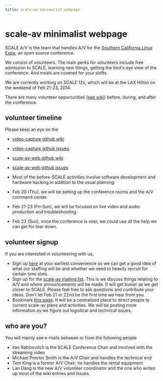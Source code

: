 ```yaml
---
title: scale-av minimalist webpage
---
```

scale-av minimalist webpage
===========================

SCALE A/V is the team that handles A/V for the [Southern California Linux Expo](http://socallinuxexpo.org), an open source conference.  

We consist of volunteers.  The main perks for volunteers include free admission to SCALE, learning new things, getting the bird's eye view of the conference.  And meals are covered for your shifts.

We are currently working on SCALE 12x, which will be at the LAX Hilton on the weekend of Feb 21-23, 2014.

There are many volunteer opportunities ([see wiki](https://github.com/scale-av/scale-av-web/wiki/Volunteer-opportunities)) before, during, and after the conference.

volunteer timeline
------------------
Please keep an eye on the 
 - [video-capture github wiki](https://github.com/scale-av/video-capture/wiki)
 - [video-capture github issues](https://github.com/scale-av/video-capture/issues?state=open).  
 - [scale-av-web github wiki](https://github.com/scale-av/scale-av-web/wiki)
 - [scale-av-web github issues](https://github.com/scale-av/scale-av-web/issues)

 - Most of the before-SCALE activities involve software development and hardware hacking in addition to the usual planning.  
 - Feb 20 (Thu),  we will be setting up the conference rooms and the A/V command center.  
 - Feb 21-23 (Fri-Sun),  we will be focused on live video and audio production and troubleshooting.  
 - Feb 23 (Sun), once the conference is over,  we could use all the help we can get for tear down.  

volunteer signup
----------------
If you are interested in volunteering with us, 

 - Sign up [here](http://bit.ly/L0vGSa) at your earliest convenience so we can get a good idea of what our staffing will be and whether we need to heavily recruit for certain time slots.
 - Sign up for the [scale-av mailing list](https://lists.linuxfests.org/cgi-bin/mailman/listinfo/scale-av).  This is we discuss things relating to A/V and where announcements will be made.  It will get busier as we get closer to SCALE.   Please feel free to ask questions and contribute your ideas.  Don't let Feb 21 or 22nd be the first time we hear from you.
 - Bookmark [this page](http://scale-av.github.io/scale-av-web/).  It will be a centralized place to direct people to current scale-av plans and activities.  We will be posting more information as we figure out logistical and technical issues.

who are you?
------------
You will mainly see e-mails between or from the following people
 - Ilan Rabinovitch is the SCALE Conference Chair and involved with the streaming video
 - Michael Proctor Smith is the A/V Chair and handles the technical end
 - Tom King is a former A/V Chair; he handles the rental equipment
 - Lan Dang is the new A/V volunteer coordinator and the one who writes up most of the wiki entries and issues.


